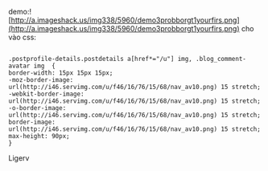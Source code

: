 demo:![http://a.imageshack.us/img338/5960/demo3probborgt1yourfirs.png](http://a.imageshack.us/img338/5960/demo3probborgt1yourfirs.png)
cho vào css:

```

.postprofile-details.postdetails a[href*="/u"] img, .blog_comment-avatar img  {
border-width: 15px 15px 15px;
-moz-border-image: url(http://i46.servimg.com/u/f46/16/76/15/68/nav_av10.png) 15 stretch;
-webkit-border-image: url(http://i46.servimg.com/u/f46/16/76/15/68/nav_av10.png) 15 stretch;
-o-border-image: url(http://i46.servimg.com/u/f46/16/76/15/68/nav_av10.png) 15 stretch;
border-image: url(http://i46.servimg.com/u/f46/16/76/15/68/nav_av10.png) 15 stretch;
max-height: 90px;
}
```


Ligerv